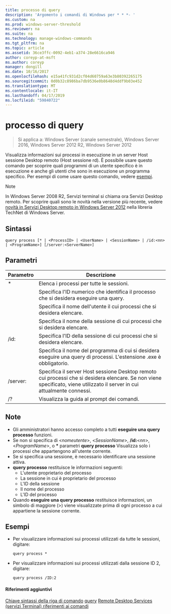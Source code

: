 ```yaml
---
title: processo di query
description: 'Argomento i comandi di Windows per * * *- '
ms.custom: na
ms.prod: windows-server-threshold
ms.reviewer: na
ms.suite: na
ms.technology: manage-windows-commands
ms.tgt_pltfrm: na
ms.topic: article
ms.assetid: 36ce3ffc-0092-4eb1-a374-28e6616ca946
author: coreyp-at-msft
ms.author: coreyp
manager: dongill
ms.date: 10/16/2017
ms.openlocfilehash: e15a41fc931d2cf04d60759a63e3b80392265175
ms.sourcegitcommit: 0d0b32c8986ba7db9536e0b8648d4ddf9b03e452
ms.translationtype: MT
ms.contentlocale: it-IT
ms.lasthandoff: 04/17/2019
ms.locfileid: "59840722"
---
```

# <a name="query-process"></a>processo di query

>Si applica a: Windows Server (canale semestrale), Windows Server 2016, Windows Server 2012 R2, Windows Server 2012

Visualizza informazioni sui processi in esecuzione in un server Host sessione Desktop remoto (Host sessione rd).
È possibile usare questo comando per scoprire quali programmi di un utente specifico è in esecuzione e anche gli utenti che sono in esecuzione un programma specifico.
Per esempi di come usare questo comando, vedere [esempi](#BKMK_examples).
> [!NOTE]
> In Windows Server 2008 R2, Servizi terminal si chiama ora Servizi Desktop remoto. Per scoprire quali sono le novità nella versione più recente, vedere [novità in Servizi Desktop remoto in Windows Server 2012](https://technet.microsoft.com/library/hh831527) nella libreria TechNet di Windows Server.
## <a name="syntax"></a>Sintassi
```
query process [* | <ProcessID> | <UserName> | <SessionName> | /id:<nn> | <ProgramName>] [/server:<ServerName>]
```
## <a name="parameters"></a>Parametri
|Parametro|Descrizione|
|-------|--------|
|*|Elenca i processi per tutte le sessioni.|
|<ProcessID>|Specifica l'ID numerico che identifica il processo che si desidera eseguire una query.|
|<UserName>|Specifica il nome dell'utente il cui processi che si desidera elencare.|
|<SessionName>|Specifica il nome della sessione di cui processi che si desidera elencare.|
|/id:<nn>|Specifica l'ID della sessione di cui processi che si desidera elencare.|
|<ProgramName>|Specifica il nome del programma di cui si desidera eseguire una query di processi. L'estensione .exe è obbligatorio.|
|/server:<ServerName>|Specifica il server Host sessione Desktop remoto cui processi che si desidera elencare. Se non viene specificato, viene utilizzato il server in cui attualmente connessi.|
|/?|Visualizza la guida al prompt dei comandi.|
## <a name="remarks"></a>Note
-   Gli amministratori hanno accesso completo a tutti **eseguire una query processo** funzioni.
-   Se non si specifica di <*nomeutente*>, <*SessionName*>, **/id:**<*nn*>, <*ProgramName*>, o **\*** parametri **query processo** Visualizza solo i processi che appartengono all'utente corrente.
-   Se si specifica una sessione, è necessario identificare una sessione attiva.
-   **query processo** restituisce le informazioni seguenti:
    -   L'utente proprietario del processo
    -   La sessione in cui è proprietario del processo
    -   L'ID della sessione
    -   Il nome del processo
    -   L'ID del processo
-   Quando **eseguire una query processo** restituisce informazioni, un simbolo di maggiore (>) viene visualizzate prima di ogni processo a cui appartiene la sessione corrente.
## <a name="BKMK_examples"></a>Esempi
-   Per visualizzare informazioni sui processi utilizzati da tutte le sessioni, digitare:
    ```
    query process *
    ```
-   Per visualizzare informazioni sui processi utilizzati dalla sessione ID 2, digitare:
    ```
    query process /ID:2
    ```
#### <a name="additional-references"></a>Riferimenti aggiuntivi
[Chiave sintassi della riga di comando](command-line-syntax-key.md)
[query](query.md)
[Remote Desktop Services &#40;servizi Terminal&#41; riferimenti ai comandi](remote-desktop-services-terminal-services-command-reference.md)
